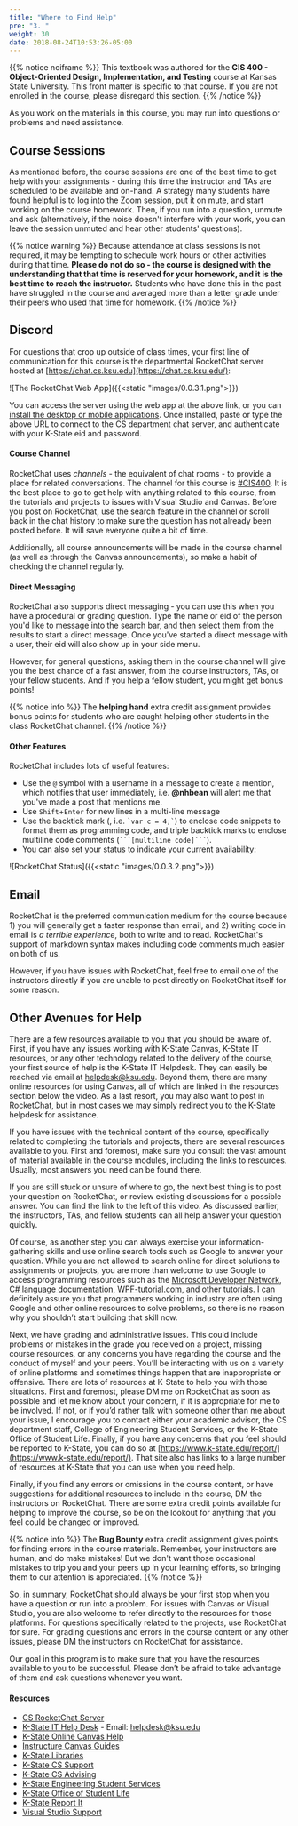 ```yaml
---
title: "Where to Find Help"
pre: "3. "
weight: 30
date: 2018-08-24T10:53:26-05:00
---
```


{{% notice noiframe %}}
This textbook was authored for the **CIS 400 - Object-Oriented Design, Implementation, and Testing** course at Kansas State University.  This front matter is specific to that course.  If you are not enrolled in the course, please disregard this section.
{{% /notice %}}

As you work on the materials in this course, you may run into questions or problems and need assistance.

## Course Sessions
As mentioned before, the course sessions are one of the best time to get help with your assignments - during this time the instructor and TAs are scheduled to be available and on-hand.  A strategy many students have found helpful is to log into the Zoom session, put it on mute, and start working on the course homework.  Then, if you run into a question, unmute and ask (alternatively, if the noise doesn't interfere with your work, you can leave the session unmuted and hear other students' questions).

{{% notice warning %}}
Because attendance at class sessions is not required, it may be tempting to schedule work hours or other activities during that time.  **Please do not do so - the course is designed with the understanding that that time is reserved for your homework, and it is the best time to reach the instructor.** Students who have done this in the past have struggled in the course and averaged more than a letter grade under their peers who used that time for homework.
{{% /notice %}}

## Discord
For questions that crop up outside of class times, your first line of communication for this course is the departmental RocketChat server hosted at [https://chat.cs.ksu.edu](https://chat.cs.ksu.edu/):

![The RocketChat Web App]({{<static "images/0.0.3.1.png">}})

You can access the server using the web app at the above link, or you can [install the desktop or mobile applications](https://rocket.chat/install/).  Once installed, paste or type the above URL to connect to the CS department chat server, and authenticate with your K-State eid and password.

#### Course Channel

RocketChat uses _channels_ - the equivalent of chat rooms - to provide a place for related conversations.  The channel for this course is [#CIS400](https://chat.cs.ksu.edu/channel/cis400).  It is the best place to go to get help with anything related to this course, from the tutorials and projects to issues with Visual Studio and Canvas. Before you post on RocketChat, use the search feature in the channel or scroll back in the chat history to make sure the question has not already been posted before. It will save everyone quite a bit of time.

Additionally, all course announcements will be made in the course channel (as well as through the Canvas announcements), so make a habit of checking the channel regularly.

#### Direct Messaging

RocketChat also supports direct messaging - you can use this when you have a procedural or grading question.  Type the name or eid of the person you'd like to message into the search bar, and then select them from the results to start a direct message.  Once you've started a direct message with a user, their eid will also show up in your side menu.  

However, for general questions, asking them in the course channel will give you the best chance of a fast answer, from the course instructors, TAs, or your fellow students.  And if you help a fellow student, you might get bonus points!

{{% notice info %}}
The **helping hand** extra credit assignment provides bonus points for students who are caught helping other students in the class RocketChat channel.
{{% /notice %}}

#### Other Features

RocketChat includes lots of useful features:

* Use the `@` symbol with a username in a message to create a mention, which notifies that user immediately, i.e. **@nhbean** will alert me that you've made a post that mentions me. 
* Use `Shift`+`Enter` for new lines in a multi-line message
* Use the backtick mark (, i.e. `` `var c = 4;` ``) to enclose code snippets to format them as programming code, and triple backtick marks to enclose multiline code comments (`` ```[multiline code]``` ``).
* You can also set your status to indicate your current availability:

![RocketChat Status]({{<static "images/0.0.3.2.png">}})

## Email
RocketChat is the preferred communication medium for the course because 1) you will generally get a faster response than email, and 2) writing code in email is _a terrible experience_, both to write and to read.  RocketChat's support of markdown syntax makes including code comments much easier on both of us.

However, if you have issues with RocketChat, feel free to email one of the instructors directly if you are unable to post directly on RocketChat itself for some reason.

## Other Avenues for Help

There are a few resources available to you that you should be aware of. First, if you have any issues working with K-State Canvas, K-State IT resources, or any other technology related to the delivery of the course, your first source of help is the K-State IT Helpdesk. They can easily be reached via email at [helpdesk@ksu.edu](mailto:helpdesk@ksu.edu). Beyond them, there are many online resources for using Canvas, all of which are linked in the resources section below the video. As a last resort, you may also want to post in RocketChat, but in most cases we may simply redirect you to the K-State helpdesk for assistance.

If you have issues with the technical content of the course, specifically related to completing the tutorials and projects, there are several resources available to you. First and foremost, make sure you consult the vast amount of material available in the course modules, including the links to resources. Usually, most answers you need can be found there.

If you are still stuck or unsure of where to go, the next best thing is to post your question on RocketChat, or review existing discussions for a possible answer. You can find the link to the left of this video. As discussed earlier, the instructors, TAs, and fellow students can all help answer your question quickly.

Of course, as another step you can always exercise your information-gathering skills and use online search tools such as Google to answer your question. While you are not allowed to search online for direct solutions to assignments or projects, you are more than welcome to use Google to access programming resources such as the [Microsoft Developer Network](https://developer.microsoft.com/en-us/), [C# language documentation](https://docs.microsoft.com/en-us/dotnet/csharp/tour-of-csharp/), [WPF-tutorial.com](https://www.wpf-tutorial.com/), and other tutorials. I can definitely assure you that programmers working in industry are often using Google and other online resources to solve problems, so there is no reason why you shouldn’t start building that skill now.

Next, we have grading and administrative issues. This could include problems or mistakes in the grade you received on a project, missing course resources, or any concerns you have regarding the course and the conduct of myself and your peers. You’ll be interacting with us on a variety of online platforms and sometimes things happen that are inappropriate or offensive. There are lots of resources at K-State to help you with those situations. First and foremost, please DM me on RocketChat as soon as possible and let me know about your concern, if it is appropriate for me to be involved. If not, or if you’d rather talk with someone other than me about your issue, I encourage you to contact either your academic advisor, the CS department staff, College of Engineering Student Services, or the K-State Office of Student Life. Finally, if you have any concerns that you feel should be reported to K-State, you can do so at [https://www.k-state.edu/report/](https://www.k-state.edu/report/). That site also has links to a large number of resources at K-State that you can use when you need help.

Finally, if you find any errors or omissions in the course content, or have suggestions for additional resources to include in the course, DM the instructors on RocketChat. There are some extra credit points available for helping to improve the course, so be on the lookout for anything that you feel could be changed or improved.

{{% notice info %}}
The **Bug Bounty** extra credit assignment gives points for finding errors in the course materials.  Remember, your instructors are human, and do make mistakes!  But we don't want those occasional mistakes to trip you and your peers up in your learning efforts, so bringing them to our attention is appreciated.
{{% /notice %}}

So, in summary, RocketChat should always be your first stop when you have a question or run into a problem. For issues with Canvas or Visual Studio, you are also welcome to refer directly to the resources for those platforms. For questions specifically related to the projects, use RocketChat for sure. For grading questions and errors in the course content or any other issues, please DM the instructors on RocketChat for assistance.

Our goal in this program is to make sure that you have the resources available to you to be successful. Please don’t be afraid to take advantage of them and ask questions whenever you want.


#### Resources
* [CS RocketChat Server](https://chat.cs.ksu.edu)
* [K-State IT Help Desk](https://www.k-state.edu/its/helpdesk/) - Email: [helpdesk@ksu.edu](mailto:helpdesk@ksu.edu)
* [K-State Online Canvas Help](http://public.online.k-state.edu/help/)
* [Instructure Canvas Guides](https://community.canvaslms.com/community/answers/guides)
* [K-State Libraries](http://www.lib.k-state.edu/)
* [K-State CS Support](https://support.cs.ksu.edu/)
* [K-State CS Advising](https://www.cs.ksu.edu/undergraduate/advising/)
* [K-State Engineering Student Services](https://www.engg.ksu.edu/studentservices/)
* [K-State Office of Student Life](https://www.k-state.edu/studentlife/)
* [K-State Report It](https://www.k-state.edu/report/)
* [Visual Studio Support](https://visualstudio.microsoft.com/support/)